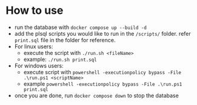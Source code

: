 # How to use
- run the database with `docker compose up --build -d`
- add the plsql scripts you would like to run in the `/scripts/` folder. refer `print.sql` file in the folder for reference.
-  For linux users:
    - execute the script with `./run.sh <fileName>`
    - example: `./run.sh print.sql`
- For windows users:
    - execute script with `powershell -executionpolicy bypass -File .\run.ps1 <scriptName>`
    - example `powershell -executionpolicy bypass -File .\run.ps1 print.sql`
- once you are done, run `docker compose down` to stop the database